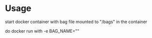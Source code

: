 # Usage

start docker container with bag file mounted to "/bags" in the container

do docker run with -e BAG_NAME="<bagname>"
